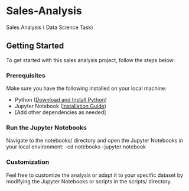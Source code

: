 # Sales-Analysis
Sales Analysis ( Data Science Task)

## Getting Started

To get started with this sales analysis project, follow the steps below:

### Prerequisites

Make sure you have the following installed on your local machine:

- Python ([Download and Install Python](https://www.python.org/downloads/))
- Jupyter Notebook ([Installation Guide](https://jupyter.org/install))
- [Add other dependencies as needed]
  
### Run the Jupyter Notebooks
Navigate to the notebooks/ directory and open the Jupyter Notebooks in your local environment:
-cd notebooks
-jupyter notebook

### Customization
Feel free to customize the analysis or adapt it to your specific dataset by modifying the Jupyter Notebooks or scripts in the scripts/ directory.


